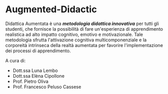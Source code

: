 # Augmented-Didactic
Didattica Aumentata è una <b><i>metodologia didattica innovativa</i></b> per tutti gli studenti, che fornisce la possibilità di fare un'esperienza di apprendimento realistica ad alto impatto cognitivo, emotivo e motivazionale. Tale metodologia sfrutta l'attivazione cognitiva multicomponenziale e la corporeità intrinseca della realtà aumentata per favorire l'implementazione dei processi di apprendimento.
<p>A cura di:
<ul>
  <li>Dott.ssa Luna Lembo</li>
<li>Dott.ssa Elèna Cipollone</li>
<li>Prof. Pietro Oliva</li>
<li>Prof. Francesco Peluso Cassese</li>
</ul>
